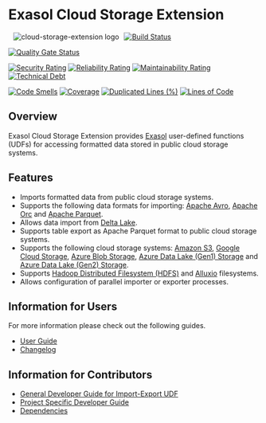 # Exasol Cloud Storage Extension

<img alt="cloud-storage-extension logo" src="doc/images/cloud-storage-etl-udfs_128x128.png" style="float:left; padding:0px 10px 10px 10px;"/>

[![Build Status](https://github.com/exasol/cloud-storage-extension/actions/workflows/ci-build.yml/badge.svg)](https://github.com/exasol/cloud-storage-extension/actions/workflows/ci-build.yml)

[![Quality Gate Status](https://sonarcloud.io/api/project_badges/measure?project=com.exasol%3Acloud-storage-extension&metric=alert_status)](https://sonarcloud.io/dashboard?id=com.exasol%3Acloud-storage-extension)

[![Security Rating](https://sonarcloud.io/api/project_badges/measure?project=com.exasol%3Acloud-storage-extension&metric=security_rating)](https://sonarcloud.io/dashboard?id=com.exasol%3Acloud-storage-extension)
[![Reliability Rating](https://sonarcloud.io/api/project_badges/measure?project=com.exasol%3Acloud-storage-extension&metric=reliability_rating)](https://sonarcloud.io/dashboard?id=com.exasol%3Acloud-storage-extension)
[![Maintainability Rating](https://sonarcloud.io/api/project_badges/measure?project=com.exasol%3Acloud-storage-extension&metric=sqale_rating)](https://sonarcloud.io/dashboard?id=com.exasol%3Acloud-storage-extension)
[![Technical Debt](https://sonarcloud.io/api/project_badges/measure?project=com.exasol%3Acloud-storage-extension&metric=sqale_index)](https://sonarcloud.io/dashboard?id=com.exasol%3Acloud-storage-extension)

[![Code Smells](https://sonarcloud.io/api/project_badges/measure?project=com.exasol%3Acloud-storage-extension&metric=code_smells)](https://sonarcloud.io/dashboard?id=com.exasol%3Acloud-storage-extension)
[![Coverage](https://sonarcloud.io/api/project_badges/measure?project=com.exasol%3Acloud-storage-extension&metric=coverage)](https://sonarcloud.io/dashboard?id=com.exasol%3Acloud-storage-extension)
[![Duplicated Lines (%)](https://sonarcloud.io/api/project_badges/measure?project=com.exasol%3Acloud-storage-extension&metric=duplicated_lines_density)](https://sonarcloud.io/dashboard?id=com.exasol%3Acloud-storage-extension)
[![Lines of Code](https://sonarcloud.io/api/project_badges/measure?project=com.exasol%3Acloud-storage-extension&metric=ncloc)](https://sonarcloud.io/dashboard?id=com.exasol%3Acloud-storage-extension)

## Overview

Exasol Cloud Storage Extension provides [Exasol][exasol] user-defined functions (UDFs) for accessing formatted data stored in public cloud storage systems.

## Features

* Imports formatted data from public cloud storage systems.
* Supports the following data formats for importing: [Apache Avro][avro], [Apache Orc][orc] and [Apache Parquet][parquet].
* Allows data import from [Delta Lake](https://delta.io/).
* Supports table export as Apache Parquet format to public cloud storage systems.
* Supports the following cloud storage systems: [Amazon S3][s3], [Google Cloud Storage][gcs], [Azure Blob Storage][azure-blob], [Azure Data Lake (Gen1) Storage][azure-data-lake] and [Azure Data Lake (Gen2) Storage][azure-data-lake-gen2].
* Supports [Hadoop Distributed Filesystem (HDFS)][hdfs] and [Alluxio][alluxio-overview-link] filesystems.
* Allows configuration of parallel importer or exporter processes.

## Information for Users

For more information please check out the following guides.

* [User Guide](doc/user_guide/user_guide.md)
* [Changelog](doc/changes/changelog.md)

## Information for Contributors

* [General Developer Guide for Import-Export UDF][developer-guide]
* [Project Specific Developer Guide](doc/developers_guide/developers_guide.md)
* [Dependencies](dependencies.md)

[exasol]: https://www.exasol.com/en/
[avro]: https://avro.apache.org/
[orc]: https://orc.apache.org/
[parquet]: https://parquet.apache.org/
[s3]: https://aws.amazon.com/s3/
[gcs]: https://cloud.google.com/storage/
[azure-blob]: https://azure.microsoft.com/en-us/services/storage/blobs/
[azure-data-lake]: https://azure.microsoft.com/en-us/solutions/data-lake/
[azure-data-lake-gen2]: https://azure.microsoft.com/en-us/services/storage/data-lake-storage/
[hdfs]: https://hadoop.apache.org/docs/r1.2.1/hdfs_design.html
[alluxio-overview-link]: https://docs.alluxio.io/os/user/stable/en/Overview.html
[developer-guide]: https://github.com/exasol/import-export-udf-common-scala/blob/master/doc/development/developer_guide.md
